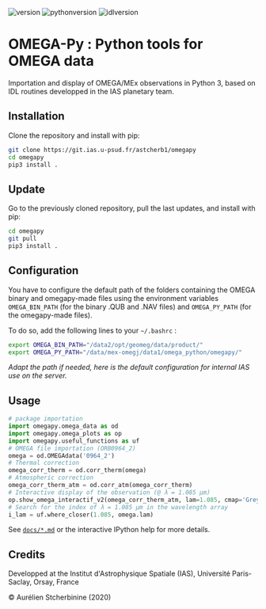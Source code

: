 ![version](https://img.shields.io/badge/version-1.3-blue)
![pythonversion](https://img.shields.io/badge/Python-3.7-blue)
![idlversion](https://img.shields.io/badge/IDL-8.3-blue)

# OMEGA-Py : Python tools for OMEGA data

Importation and display of OMEGA/MEx observations in Python 3, based on IDL routines developped in the IAS planetary team.

## Installation
Clone the repository and install with pip:

~~~bash
git clone https://git.ias.u-psud.fr/astcherb1/omegapy
cd omegapy
pip3 install .
~~~

## Update
Go to the previously cloned repository, pull the last updates, and install with pip:
~~~bash
cd omegapy
git pull
pip3 install .
~~~

## Configuration
You have to configure the default path of the folders containing the OMEGA binary and omegapy-made files
using the environment variables `OMEGA_BIN_PATH` (for the binary .QUB and .NAV files)
and `OMEGA_PY_PATH` (for the omegapy-made files).

To do so, add the following lines to your `~/.bashrc` :
~~~bash
export OMEGA_BIN_PATH="/data2/opt/geomeg/data/product/"
export OMEGA_PY_PATH="/data/mex-omegj/data1/omega_python/omegapy/"
~~~
*Adapt the path if needed, here is the default configuration for internal IAS use on the server.*

## Usage
~~~python
# package importation
import omegapy.omega_data as od
import omegapy.omega_plots as op
import omegapy.useful_functions as uf
# OMEGA file importation (ORB0964_2)
omega = od.OMEGAdata('0964_2')
# Thermal correction
omega_corr_therm = od.corr_therm(omega)
# Atmospheric correction
omega_corr_therm_atm = od.corr_atm(omega_corr_therm)
# Interactive display of the observation (@ λ = 1.085 µm)
op.show_omega_interactif_v2(omega_corr_therm_atm, lam=1.085, cmap='Greys_r', vmin=0, vmax=0.5, polar=True)
# Search for the index of λ = 1.085 µm in the wavelength array
i_lam = uf.where_closer(1.085, omega.lam)
~~~

See [`docs/*.md`](docs/) or the interactive IPython help for more details.

## Credits
Developped at the Institut d'Astrophysique Spatiale (IAS), Université Paris-Saclay, Orsay, France  

© Aurélien Stcherbinine (2020)
